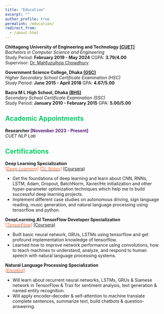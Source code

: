 ```yaml
---
title: "Education"
excerpt: ""
author_profile: true
permalink: /education/
redirect_from: 
  - /about.html
---
```


**Chittagong University of Engineering and Technology [(CUET)](https://www.cuet.ac.bd/dept/cse)**   
*Bachelors in Computer Science and Engineering*   
Study Period: <b>February 2019 - May 2024</b>
CGPA: <b>3.79/4.00</b>  
Supervisor: [Dr. Mahfuzulhoq Chowdhury](https://www.semanticscholar.org/author/Mahfuzulhoq-Chowdhury/37296895) 

**Government Science College, Dhaka [(GSC)](https://www.gsctd.edu.bd/)**   
*Higher Secondary School Certificate Examination (HSC)*   
Study Period: <b>June 2015 - April 2018</b>
GPA: <b>4.67/5.00</b>  

**Bazra M L High School, Dhaka [(BHS)](https://www.sohopathi.com/bazra-ml-high-school/)**   
*Secondary School Certificate Examination (SSC)*   
Study Period: <b>January 2010 - February 2015</b>
GPA: <b>5.00/5.00</b>

<!---
Position: <b>1<sup>st</sup>/103</b>
CGPA: <b>4.00/4.00</b>  
Position: <b>1<sup>st</sup>/48</b>
-->

## <font color="#00cc66"> Academic Appointments </font>

 **Researcher <font color="#541A75">[November 2023 - Present]</font>**    
 *CUET NLP Lab*

## <font color="#00cc66"> Certifications </font>

**Deep Learning Specialization**   
[*<font color="#ff6633">[Deep Learning]</font>*](https://www.coursera.org/account/accomplishments/specialization/certificate/ELLF6SH732TL) [*<font color="#ff6633">[DL Notes]</font>*](https://github.com/omar-sharif03/Deep-Learning-Notes) [(Coursera)](https://www.coursera.org/specializations/deep-learning)

   * Get the foundations of deep learning and learn about CNN, RNNs, LSTM, Adam, Dropout, BatchNorm, Xavier/He initialization and other hyper-parameter optimization techniques which help me to build successful deep learning projects.
   * Implement different case studies on autonomous driving, sign language reading, music generation, and natural language processing using tensorflow and python.
          
**DeepLearning.AI TensorFlow Developer Specialization**  
[*<font color="#ff6633">[TensorFlow]</font>*](https://www.coursera.org/account/accomplishments/specialization/certificate/5E2FDBG5ALDR) [(Coursera)](https://www.coursera.org/professional-certificates/tensorflow-in-practice)
  * Built basic neural network, GRUs, LSTMs using tensorflow and get profound implementation knowledge of tensorflow.
  * Learned how to improve network performance using convolutions, how to teach machines to understand, analyze, and respond to human speech with natural language processing systems.

**Natural Language Processing Specialization**  
[*<font color="#ff6633">[Enrolled]</font>*](https://www.coursera.org/specializations/natural-language-processing?)
   * Will learn about recurrent neural networks, LSTMs, GRUs & Siamese network in TensorFlow & Trax for sentiment analysis, text generation & named entity recognition.
   * Will apply encoder-decoder & self-attention to machine translate complete sentences, summarize text, build chatbots & question-answering.
